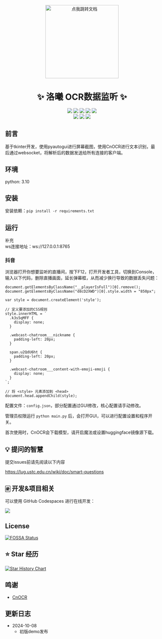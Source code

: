 <div align="center">
  <a href="#">
    <img src="https://raw.githubusercontent.com/LuoXi-Project/LX_Project_Template/refs/heads/main/ui/logo.png" width="240" height="240" alt="点我跳转文档">
  </a>
</div>

<div align="center">

# ✨ 洛曦 OCR数据监听  ✨

[![][python]][python]
[![][github-release-shield]][github-release-link]
[![][github-stars-shield]][github-stars-link]
[![][github-forks-shield]][github-forks-link]
[![][github-issues-shield]][github-issues-link]  
[![][github-contributors-shield]][github-contributors-link]
[![][github-license-shield]][github-license-link]
[![][FOSSA-Status]][FOSSA-Status]

</div>

## 前言

基于tkinter开发，使用pyautogui进行屏幕截图，使用CnOCR进行文本识别，最后通过websocket，将解析后的数据发送给所有连接的客户端。

## 环境

python: 3.10  

## 安装

安装依赖：`pip install -r requirements.txt`  

## 运行

补充  
ws连接地址：ws://127.0.0.1:8765  

### 抖音

浏览器打开你想要监听的直播间，按下F12，打开开发者工具，切换到Console，输入以下代码，删除直播画面，延长弹幕框，从而减少换行导致的数据丢失问题：
```
document.getElementsByClassName("__playerIsFull")[0].remove();
document.getElementsByClassName("d8cD2XWD")[0].style.width = "850px";

var style = document.createElement('style');

// 定义要添加的CSS规则
style.innerHTML = `
  .k3s5qMFF {
    display: none;
  }

  .webcast-chatroom___nickname {
    padding-left: 20px;
  }
  
  span.u2QdU6ht {
    padding-left: 20px;
  }

  .webcast-chatroom___content-with-emoji-emoji {
    display: none;
  }
`;

// 将 <style> 元素添加到 <head>
document.head.appendChild(style);
```

配置文件：`config.json`，部分配置通过GUI修改，核心配置请手动修改。  

管理员权限运行 `python main.py` 后，会打开GUI，可以进行配置设置和程序开关。  

首次使用时，CnOCR会下载模型，请开启魔法或设置huggingface镜像源下载。  

## 💡 提问的智慧

提交issues前请先阅读以下内容

https://lug.ustc.edu.cn/wiki/doc/smart-questions

## 🀅 开发&项目相关

可以使用 GitHub Codespaces 进行在线开发：

[![][github-codespace-shield]][github-codespace-link]  


## License

[![FOSSA Status](https://app.fossa.com/api/projects/git%2Bgithub.com%2FLuoXi-Project%2FLX_Project_Template.svg?type=large&issueType=license)](https://app.fossa.com/projects/git%2Bgithub.com%2FLuoXi-Project%2FLX_Project_Template?ref=badge_large&issueType=license) 

## ⭐️ Star 经历

[![Star History Chart](https://api.star-history.com/svg?repos=LuoXi-Project/LX_Project_Template&type=Date)](https://star-history.com/#LuoXi-Project/LX_Project_Template&Date)



## 鸣谢

- [CnOCR](https://github.com/breezedeus/CnOCR)

## 更新日志

- 2024-10-08
    - 初版demo发布


[FOSSA-Status]: https://app.fossa.com/api/projects/git%2Bgithub.com%2FLuoXi-Project%2FLX_Project_Template.svg?type=shield&labelColor=black&issueType=license
[python]: https://img.shields.io/badge/python-3.10+-blue.svg?labelColor=black
[back-to-top]: https://img.shields.io/badge/-BACK_TO_TOP-black?style=flat-square
[github-action-release-link]: https://github.com/actions/workflows/Ikaros-521/ocr_data_monitor/release.yml
[github-action-release-shield]: https://img.shields.io/github/actions/workflow/status/Ikaros-521/ocr_data_monitor/release.yml?label=release&labelColor=black&logo=githubactions&logoColor=white&style=flat-square
[github-action-test-link]: https://github.com/actions/workflows/Ikaros-521/ocr_data_monitor/test.yml
[github-action-test-shield]: https://img.shields.io/github/actions/workflow/status/Ikaros-521/ocr_data_monitor/test.yml?label=test&labelColor=black&logo=githubactions&logoColor=white&style=flat-square
[github-codespace-link]: https://codespaces.new/Ikaros-521/ocr_data_monitor
[github-codespace-shield]: https://github.com/codespaces/badge.svg
[github-contributors-link]: https://github.com/Ikaros-521/ocr_data_monitor/graphs/contributors
[github-contributors-shield]: https://img.shields.io/github/contributors/Ikaros-521/ocr_data_monitor?color=c4f042&labelColor=black&style=flat-square
[github-forks-link]: https://github.com/Ikaros-521/ocr_data_monitor/network/members
[github-forks-shield]: https://img.shields.io/github/forks/Ikaros-521/ocr_data_monitor?color=8ae8ff&labelColor=black&style=flat-square
[github-issues-link]: https://github.com/Ikaros-521/ocr_data_monitor/issues
[github-issues-shield]: https://img.shields.io/github/issues/Ikaros-521/ocr_data_monitor?color=ff80eb&labelColor=black&style=flat-square
[github-license-link]: https://github.com/Ikaros-521/ocr_data_monitor/blob/main/LICENSE
[github-license-shield]: https://img.shields.io/github/license/Ikaros-521/ocr_data_monitor?color=white&labelColor=black&style=flat-square
[github-release-link]: https://github.com/Ikaros-521/ocr_data_monitor/releases
[github-release-shield]: https://img.shields.io/github/v/release/Ikaros-521/ocr_data_monitor?color=369eff&labelColor=black&logo=github&style=flat-square
[github-releasedate-link]: https://github.com/Ikaros-521/ocr_data_monitor/releases
[github-releasedate-shield]: https://img.shields.io/github/release-date/Ikaros-521/ocr_data_monitor?labelColor=black&style=flat-square
[github-stars-link]: https://github.com/Ikaros-521/ocr_data_monitor/network/stargazers
[github-stars-shield]: https://img.shields.io/github/stars/Ikaros-521/ocr_data_monitor?color=ffcb47&labelColor=black&style=flat-square
[pr-welcome-link]: https://github.com/Ikaros-521/ocr_data_monitor/pulls
[pr-welcome-shield]: https://img.shields.io/badge/%F0%9F%A4%AF%20PR%20WELCOME-%E2%86%92-ffcb47?labelColor=black&style=for-the-badge
[profile-link]: https://github.com/Ikaros-521

